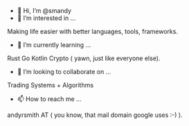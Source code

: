 - 👋 Hi, I’m @smandy
- 👀 I’m interested in ...

Making life easier with better languages, tools, frameworks.

- 🌱 I’m currently learning ...

Rust
Go
Kotlin
Crypto ( yawn, just like everyone else).

- 💞️ I’m looking to collaborate on ...

Trading Systems + Algorithms

- 📫 How to reach me ...

andyrsmith AT ( you know, that mail domain google uses :-) ).

<!---
smandy/smandy is a ✨ special ✨ repository because its `README.md` (this file) appears on your GitHub profile.
You can click the Preview link to take a look at your changes.
--->
